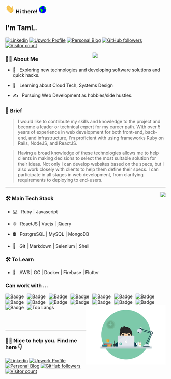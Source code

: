 ### <img src="https://github.com/SatYu26/SatYu26/blob/master/Assets/Hi.gif" width="29px"> Hi there!&nbsp;<img src="https://github.com/SatYu26/SatYu26/blob/master/Assets/Earth.gif" width="24px">
### <h2> I'm TamL.</h2>


[![Linkedin](https://img.shields.io/badge/-LinkedIn-222222?style=flat-square&logo=Linkedin&logoColor=white&link=https://www.linkedin.com/in/ho%C3%A0ng-t%C3%A2m-l%C3%AA-537744172/)](https://www.linkedin.com/in/ho%C3%A0ng-t%C3%A2m-l%C3%AA-537744172/)
[![Upwork Profile](https://img.shields.io/badge/-upwork-222222?style=flat-square&logo=upwork&link=https://www.upwork.com/freelancers/~01eb95cb7fae998bb5)](https://www.upwork.com/freelancers/~01eb95cb7fae998bb5)
[![Personal Blog](https://img.shields.io/badge/-PersonalBlog-222222?style=flat-square&logo=medium&link=https://thnkandgrow.com)](https://thnkandgrow.com)
[![GitHub followers](https://img.shields.io/github/followers/kokorolx.svg?style=social&label=Follow&maxAge=2592000)](https://github.com/kokorolx?tab=followers)
[![Visitor count](https://visitor-badge.laobi.icu/badge?page_id=kokorolx)](https://media.giphy.com/media/dxn6fRlTIShoeBr69N/giphy.gif)

<img align='right' src="https://media.giphy.com/media/M9gbBd9nbDrOTu1Mqx/giphy.gif" width="230">

<h3> 👨🏻 About Me </h3>

- 🤔 &nbsp; Exploring new technologies and developing software solutions and quick hacks.

- 🌱 &nbsp; Learning about Cloud Tech, Systems Design

- ✍️ &nbsp; Pursuing Web Development as hobbies/side hustles.


<h3> 🚩 Brief </h3>

> I would like to contribute my skills and knowledge to the project and become a leader or technical expert for my career path. With over 5 years of experience in web development for both front-end, back-end, and infrastructure, I'm proficient with using frameworks Ruby on Rails, NodeJS, and ReactJS.

> Having a broad knowledge of these technologies allows me to help clients in making decisions to select the most suitable solution for their ideas. Not only I can develop websites based on the specs, but I also work closely with clients to help them define their specs. I can participate in all stages in web development, from clarifying requirements to deploying to end-users.

<hr>
<img align='right' src="https://github-readme-stats.vercel.app/api/top-langs/?username=kokorolx&show_icons=true">

<h3>🛠 Main Tech Stack</h3>


- 💻 &nbsp; Ruby | Javascript

- 🌐 &nbsp; ReactJS | Vuejs | jQuery

- 🛢 &nbsp; PostgreSQL | MySQL | MongoDB 

- 🔧 &nbsp; Git | Markdown | Selenium | Shell


<h3>🛠 To Learn</h3>

- 🔧 &nbsp; AWS | GC | Docker | Firebase | Flutter
  
  
### Can work with ... 

<img alt="Badge" style="float: left; margin-right: 10px;" src="https://img.shields.io/badge/ruby%20-%2314354C.svg?&style=for-the-badge&logo=ruby&logoColor=white"/>    <img alt="Badge" style="float: left; margin-right: 10px;"  src="https://img.shields.io/badge/html5%20-%23E34F26.svg?&style=for-the-badge&logo=html5&logoColor=white"/>    <img alt="Badge" style="float: left; margin-right: 10px;"  src="https://img.shields.io/badge/css3%20-%231572B6.svg?&style=for-the-badge&logo=css3&logoColor=white"/>    <img alt="Badge" style="float: left; margin-right: 10px;" src="https://img.shields.io/badge/react%20-%2320232a.svg?&style=for-the-badge&logo=react&logoColor=%2361DAFB"/>    <img alt="Badge" style="float: left; margin-right: 10px;"  src="https://img.shields.io/badge/tailwindcss%20-%231572B6.svg?&style=for-the-badge&logo=tailwindcss&logoColor=white"/>    <img alt="Badge" style="float: left; margin-right: 10px;"  src="https://img.shields.io/badge/javascript%20-%23323330.svg?&style=for-the-badge&logo=javascript&logoColor=%23F7DF1E"/>    <img alt="Badge" style="float: left; margin-right: 10px;"  src="https://img.shields.io/badge/node.js%20-%2343853D.svg?&style=for-the-badge&logo=node.js&logoColor=white"/>    <img alt="Badge" style="float: left; margin-right: 10px;"  src="https://img.shields.io/badge/bootstrap%20-%23563D7C.svg?&style=for-the-badge&logo=bootstrap&logoColor=white"/>    <img alt="Badge" style="float: left; margin-right: 10px;"  src ="https://img.shields.io/badge/Mysql-%2320232a.svg?&style=for-the-badge&logo=mysql&logoColor=white"/>    <img alt="Badge" style="float: left; margin-right: 10px;"  src ="https://img.shields.io/badge/MongoDB-%234ea94b.svg?&style=for-the-badge&logo=mongodb&logoColor=white"/>    <img alt="Badge" style="float: left; margin-right: 10px;"  src ="https://img.shields.io/badge/Postgresql-blue.svg?&style=for-the-badge&logo=postgresql&logoColor=white"/>    <img alt="Badge" style="float: left; margin-right: 10px;"  src="https://img.shields.io/badge/git%20-%23F05033.svg?&style=for-the-badge&logo=git&logoColor=white"/>    <img alt="Badge" style="float: left; margin-right: 10px;"  src="https://img.shields.io/badge/shell_script%20-%23121011.svg?&style=for-the-badge&logo=gnu-bash&logoColor=white"/>    <img alt="Badge" style="float: left; margin-right: 10px;"  src="https://img.shields.io/badge/heroku%20-%23563D7C.svg?&style=for-the-badge&logo=heroku&logoColor=white"/>   <img alt="Badge" style="float: left; margin-right: 10px;"  src="https://img.shields.io/badge/..and more%20-%231572B6.svg?&style=for-the-badge&logo=...andmore&logoColor=white"/>   


<br/>

<img src="https://github.com/nirala69/nirala69/blob/master/70804f7e25b11f29db904f2fa7b4cd9d.gif" width="250" align='right'>

![Top Langs](https://github-readme-stats.vercel.app/api?username=kokorolx&show_icons=true)

<br><br>

<hr>


<h3> 🤝🏻 Nice to help you. Find me here 👇 </h3>

[![Linkedin](https://img.shields.io/badge/-LinkedIn-222222?style=flat-square&logo=Linkedin&logoColor=white&link=https://www.linkedin.com/in/ho%C3%A0ng-t%C3%A2m-l%C3%AA-537744172/)](https://www.linkedin.com/in/ho%C3%A0ng-t%C3%A2m-l%C3%AA-537744172/)
[![Upwork Profile](https://img.shields.io/badge/-upwork-222222?style=flat-square&logo=upwork&link=https://www.upwork.com/freelancers/~01eb95cb7fae998bb5)](https://www.upwork.com/freelancers/~01eb95cb7fae998bb5)
[![Personal Blog](https://img.shields.io/badge/-PersonalBlog-222222?style=flat-square&logo=medium&link=https://thnkandgrow.com)](https://thnkandgrow.com)
[![GitHub followers](https://img.shields.io/github/followers/kokorolx.svg?style=social&label=Follow&maxAge=2592000)](https://github.com/kokorolx?tab=followers)
[![Visitor count](https://visitor-badge.laobi.icu/badge?page_id=kokorolx)](https://media.giphy.com/media/dxn6fRlTIShoeBr69N/giphy.gif)



